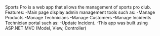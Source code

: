 Sports Pro is a web app that allows the management of sports pro club. 
Features:
  -Main page display admin management tools such as:
    -Manage Products
    -Manage Technicians
    -Manage Customers
    -Manage Incidents
  Technician portal such as:
    -Update Incident.
-This app was built using ASP.NET MVC (Model, View, Controller)
